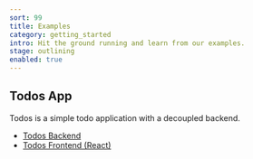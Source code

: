 ```yaml
---
sort: 99
title: Examples
category: getting_started
intro: Hit the ground running and learn from our examples.
stage: outlining
enabled: true
---
```


## Todos App

Todos is a simple todo application with a decoupled backend.

- [Todos Backend](https://github.com/laravel-streams/todos-backend)
- [Todos Frontend (React)](https://github.com/laravel-streams/todos-react-app)

